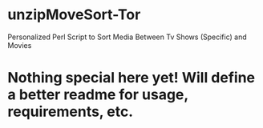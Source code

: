 # unzipMoveSort-Tor
Personalized Perl Script to Sort Media Between Tv Shows (Specific) and Movies 
# Nothing special here yet!  Will define a better readme for usage, requirements, etc. 
